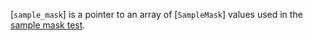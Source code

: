 [`sample_mask`] is a pointer to an array of [`SampleMask`]
values used in the [sample mask test](https://www.khronos.org/registry/vulkan/specs/1.3-extensions/html/vkspec.html#fragops-samplemask).